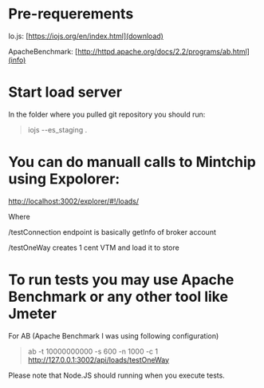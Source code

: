 # Pre-requerements

Io.js: [https://iojs.org/en/index.html](download)

ApacheBenchmark: [http://httpd.apache.org/docs/2.2/programs/ab.html](info)

# Start load server

In the folder where you pulled git repository you should run:

> iojs --es_staging .

# You can do manuall calls to Mintchip using Expolorer:

[http://localhost:3002/explorer/#!/loads/](Explorer)

Where

/testConnection  endpoint is basically getInfo of broker account

/testOneWay  creates 1 cent VTM and load it to store

# To run tests you may use Apache Benchmark or any other tool like Jmeter

For AB (Apache Benchmark I was using following configuration)

> ab -t 10000000000 -s 600 -n 1000 -c 1 http://127.0.0.1:3002/api/loads/testOneWay

Please note that Node.JS should running when you execute tests.
